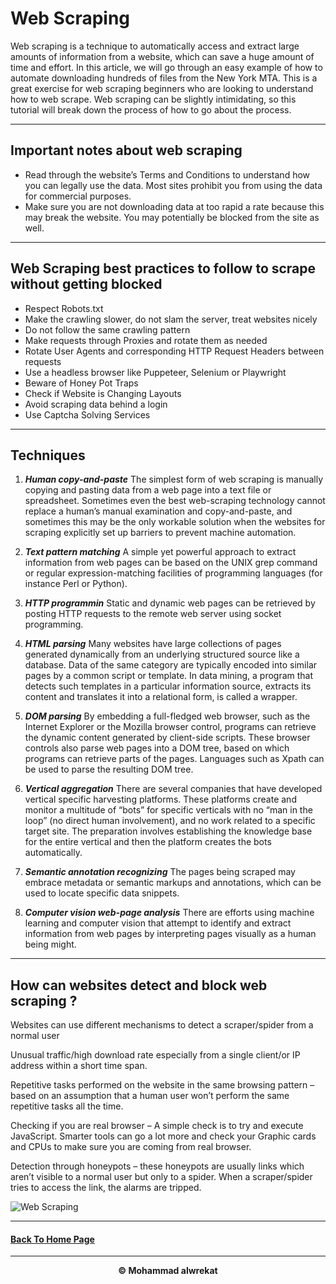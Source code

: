 # Web Scraping

Web scraping is a technique to automatically access and extract large amounts of information from a website, which can save a huge amount of time and effort. In this article, we will go through an easy example of how to automate downloading hundreds of files from the New York MTA. This is a great exercise for web scraping beginners who are looking to understand how to web scrape. Web scraping can be slightly intimidating, so this tutorial will break down the process of how to go about the process.

---
## Important notes about web scraping
- Read through the website’s Terms and Conditions to understand how you can legally use the data. Most sites prohibit you from using the data for commercial purposes.
- Make sure you are not downloading data at too rapid a rate because this may break the website. You may potentially be blocked from the site as well.

---
## Web Scraping best practices to follow to scrape without getting blocked
- Respect Robots.txt
- Make the crawling slower, do not slam the server, treat websites nicely
- Do not follow the same crawling pattern
- Make requests through Proxies and rotate them as needed
- Rotate User Agents and corresponding HTTP Request Headers between requests
- Use a headless browser like Puppeteer, Selenium or Playwright
- Beware of Honey Pot Traps
- Check if Website is Changing Layouts
- Avoid scraping data behind a login
- Use Captcha Solving Services

---
## Techniques
1. ***Human copy-and-paste*** The simplest form of web scraping is manually copying and pasting data from a web page into a text file or spreadsheet. Sometimes even the best web-scraping technology cannot replace a human’s manual examination and copy-and-paste, and sometimes this may be the only workable solution when the websites for scraping explicitly set up barriers to prevent machine automation.

2. ***Text pattern matching*** A simple yet powerful approach to extract information from web pages can be based on the UNIX grep command or regular expression-matching facilities of programming languages (for instance Perl or Python).

3. ***HTTP programmin*** Static and dynamic web pages can be retrieved by posting HTTP requests to the remote web server using socket programming.

4. ***HTML parsing*** Many websites have large collections of pages generated dynamically from an underlying structured source like a database. Data of the same category are typically encoded into similar pages by a common script or template. In data mining, a program that detects such templates in a particular information source, extracts its content and translates it into a relational form, is called a wrapper.

5. ***DOM parsing*** By embedding a full-fledged web browser, such as the Internet Explorer or the Mozilla browser control, programs can retrieve the dynamic content generated by client-side scripts. These browser controls also parse web pages into a DOM tree, based on which programs can retrieve parts of the pages. Languages such as Xpath can be used to parse the resulting DOM tree.

6. ***Vertical aggregation*** There are several companies that have developed vertical specific harvesting platforms. These platforms create and monitor a multitude of “bots” for specific verticals with no “man in the loop” (no direct human involvement), and no work related to a specific target site. The preparation involves establishing the knowledge base for the entire vertical and then the platform creates the bots automatically.

7. ***Semantic annotation recognizing*** The pages being scraped may embrace metadata or semantic markups and annotations, which can be used to locate specific data snippets.

8. ***Computer vision web-page analysis*** There are efforts using machine learning and computer vision that attempt to identify and extract information from web pages by interpreting pages visually as a human being might.
---

## How can websites detect and block web scraping ?
Websites can use different mechanisms to detect a scraper/spider from a normal user

Unusual traffic/high download rate especially from a single client/or IP address within a short time span.

Repetitive tasks performed on the website in the same browsing pattern – based on an assumption that a human user won’t perform the same repetitive tasks all the time.

Checking if you are real browser – A simple check is to try and execute JavaScript. Smarter tools can go a lot more and check your Graphic cards and CPUs to make sure you are coming from real browser.

Detection through honeypots – these honeypots are usually links which aren’t visible to a normal user but only to a spider. When a scraper/spider tries to access the link, the alarms are tripped.

![Web Scraping](https://www.promptcloud.com/wp-content/uploads/2020/05/Web-Scraping.jpeg)


---
#### [Back To Home Page](https://mhmadwrekat.github.io/reading-notes)

---
<b>
<p align="center">
© Mohammad alwrekat
</p>